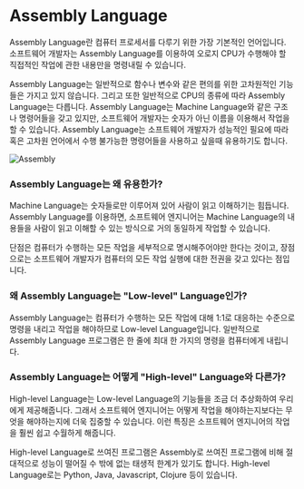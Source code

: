 # Assembly Language

Assembly Language란 컴퓨터 프로세서를 다루기 위한 가장 기본적인 언어입니다. 소프트웨어 개발자는 Assembly Language를 이용하여 오로지 CPU가 수행해야 할 직접적인 작업에 관한 내용만을 명령내릴 수 있습니다.

Assembly Language는 일반적으로 함수나 변수와 같은 편의를 위한 고차원적인 기능들은 가지고 있지 않습니다. 그리고 또한 일반적으로 CPU의 종류에 따라 Assembly Language는 다릅니다. Assembly Language는 Machine Language와 같은 구조나 명령어들을 갖고 있지만, 소프트웨어 개발자는 숫자가 아닌 이름을 이용해서 작업을 할 수 있습니다. Assembly Language는 소프트웨어 개발자가 성능적인 필요에 따라 혹은 고차원 언어에서 수행 불가능한 명령어들을 사용하고 싶을때 유용하기도 합니다.

![Assembly](https://s3.ap-northeast-2.amazonaws.com/bootcamp-prep-assets/images/assembly.gif)

### Assembly Language는 왜 유용한가?

Machine Language는 숫자들로만 이루어져 있어 사람이 읽고 이해하기는 힘듭니다. Assembly Language를 이용하면, 소프트웨어 엔지니어는 Machine Language의 내용들을 사람이 읽고 이해할 수 있는 방식으로 거의 동일하게 작업할 수 있습니다.

단점은 컴퓨터가 수행하는 모든 작업을 세부적으로 명시해주어야만 한다는 것이고, 장점으로는 소프트웨어 개발자가 컴퓨터의 모든 작업 실행에 대한 전권을 갖고 있다는 점입니다.

### 왜 Assembly Language는 "Low-level" Language인가?

Assembly Language는 컴퓨터가 수행하는 모든 작업에 대해 1:1로 대응하는 수준으로 명령을 내리고 작업을 해야하므로 Low-level Language입니다. 일반적으로 Assembly Language 프로그램은 한 줄에 최대 한 가지의 명령을 컴퓨터에게 내립니다.

### Assembly Language는 어떻게 "High-level" Language와 다른가?

High-level Language는 Low-level Language의 기능들을 조금 더 추상화하여 우리에게 제공해줍니다. 그래서 소프트웨어 엔지니어는 어떻게 작업을 해야하는지보다는 무엇을 해야하는지에 더욱 집중할 수 있습니다. 이런 특징은 소프트웨어 엔지니어의 작업을 훨씬 쉽고 수월하게 해줍니다.

High-level Language로 쓰여진 프로그램은 Assembly로 쓰여진 프로그램에 비해 절대적으로 성능이 떨어질 수 밖에 없는 태생적 한계가 있기도 합니다. High-level Language로는 Python, Java, Javascript, Clojure 등이 있습니다.
